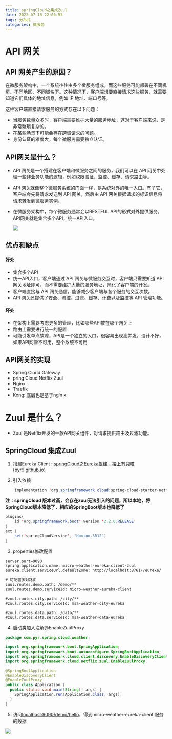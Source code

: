 ```yaml
---
title: springCloud之集成Zuul
date: 2022-07-18 22:06:53
tags: 分布式
categories: 微服务
---
```


# API 网关

## API 网关产生的原因？

在微服务架构中，一个系统往往由多个微服务组成，而这些服务可能部署在不同机房、不同地区、不同域名下。这种情况下，客户端想要直接请求这些服务，就需要知道它们具体的地址信息，例如 IP 地址、端口号等。

这种客户端直接请求服务的方式存在以下问题：

- 当服务数量众多时，客户端需要维护大量的服务地址，这对于客户端来说，是非常繁琐复杂的。
- 在某些场景下可能会存在跨域请求的问题。
- 身份认证的难度大，每个微服务需要独立认证。

## API网关是什么？

- API 网关是一个搭建在客户端和微服务之间的服务，我们可以在 API 网关中处理一些非业务功能的逻辑，例如权限验证、监控、缓存、请求路由等。

- API 网关就像整个微服务系统的门面一样，是系统对外的唯一入口。有了它，客户端会先将请求发送到 API 网关，然后由 API 网关根据请求的标识信息将请求转发到微服务实例。

- 在微服务架构中，每个微服务通常会以RESTFUL API的形式对外提供服务，API网关就是集合多个API，统一API入口。

  ![](https://tva1.sinaimg.cn/large/e6c9d24ely1h5gipv0ig0j21i40n8abz.jpg)

## 优点和缺点

#### 好处

- 集合多个API
- 统一API入口，客户端通过 API 网关与微服务交互时，客户端只需要知道 API 网关地址即可，而不需要维护大量的服务地址，简化了客户端的开发。
- 客户端直接与 API 网关通信，能够减少客户端与各个服务的交互次数。
- API 网关还提供了安全、流控、过滤、缓存、计费以及监控等 API 管理功能。

#### 坏处

- 在架构上需要考虑更多的管理，比如哪些API放在哪个网关上
- 路由上需要进行统一的配置
- 可能引发单点故障，API是一个独立的入口，很容易出现高并发，设计不好，如果API网管不可用，整个系统不可用

## API网关的实现

- Spring Cloud Gateway
- pring Cloud Netflix Zuul
- Nginx
- Traefik
- Kong: 底层也是基于ngin x

# Zuul 是什么？

- Zuul 是Netflix开发的一款API网关组件，对请求提供路由及过滤功能。 

## SpringCloud 集成Zuul

1. 搭建Eureka Client : [springCloud之Eureka搭建 - 楼上有只喵 (pyr9.github.io)](https://pyr9.github.io/2022/08/17/springCloud之Eureka搭建/)

2. 引入依赖

```java
	implementation 'org.springframework.cloud:spring-cloud-starter-netflix-zuul'
```

**注：springCloud 版本过高，会存在zuul无法引入的问题，所以本地，将SpringCloud版本降低了，相应的SpringBoot版本也降低了**

```java
plugins{
	id 'org.springframework.boot' version '2.2.0.RELEASE'
}
ext {
	set('springCloudVersion', "Hoxton.SR12")
}
```



3. properties修改配置

```xml
server.port=9090
spring.application.name: micro-weather-eureka-client-zuul
eureka.client.serviceUrl.defaultZone: http://localhost:8761//eureka/

# 可配置多对路由
zuul.routes.demo.path: /demo/**
zuul.routes.demo.serviceId: micro-weather-eureka-client

#zuul.routes.city.path: /city/**
#zuul.routes.city.serviceId: msa-weather-city-eureka

#zuul.routes.data.path: /data/**
#zuul.routes.data.serviceId: msa-weather-data-eureka
```



4. 启动类加入注解@EnableZuulProxy

```java
package com.pyr.spring.cloud.weather;

import org.springframework.boot.SpringApplication;
import org.springframework.boot.autoconfigure.SpringBootApplication;
import org.springframework.cloud.client.discovery.EnableDiscoveryClient;
import org.springframework.cloud.netflix.zuul.EnableZuulProxy;

@SpringBootApplication
@EnableDiscoveryClient
@EnableZuulProxy
public class Application {
  public static void main(String[] args) {
    SpringApplication.run(Application.class, args);
  }
}
```

5. 访问[localhost:9090/demo/hello](http://localhost:9090/demo/hello)，得到micro-weather-eureka-client 服务的数据

![](https://tva1.sinaimg.cn/large/e6c9d24ely1h5azw9rud2j20l208o3yu.jpg)







